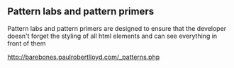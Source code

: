 ## Pattern labs and pattern primers

Pattern labs and pattern primers are designed to ensure that the developer doesn't forget the styling of all html elements and can see everything in front of them


http://barebones.paulrobertlloyd.com/_patterns.php